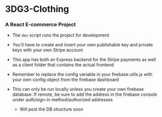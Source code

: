 # 3DG3-Clothing
### A React E-commerce Project

* The `dev` script runs the project for development

* You'll have to create and insert your own publishable key 
    and private keys with your own Stripe account

* This app has both an Express backend for the Stripe payments as
    well as a client folder that contains the actual frontend

* Remember to replace the config variable in your firebase.utils.js 
    with your own config object from the firebase dashboard    

* This can only be run locally unless you create your own firebase database. 
    If remote, be sure to add the address in the firebase console under
    auth/sign-in method/authorized addresses
    * Will post the DB structure soon